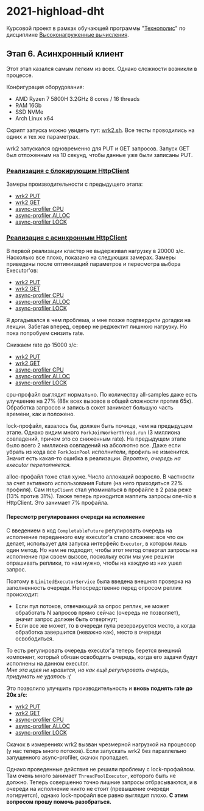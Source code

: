 # 2021-highload-dht

Курсовой проект в рамках обучающей программы "[Технополис](https://polis.mail.ru)" по дисциплине [Высоконагруженные вычисления](https://polis.mail.ru/curriculum/program/discipline/1257/).

## Этап 6. Асинхронный клиент

Этот этап казался самым легким из всех. Однако сложности возникли в процессе.

Конфигурация оборудования:
 - AMD Ryzen 7 5800H 3.2GHz 8 cores / 16 threads
 - RAM 16Gb
 - SSD NVMe
 - Arch Linux x64

Скрипт запуска можно увидеть тут: [wrk2.sh](../../profiling/wrk2.sh).
Все тесты проводились на одних и тех же параметрах.

wrk2 запускался одновременно для PUT и GET запросов. Запуск GET был отложенным
на 10 секунд, чтобы данные уже были записаны PUT.

### [Реализация с блокирующим HttpClient](https://github.com/CRaFT4ik/2021-highload-dht/blob/stage_5/)

Замеры производительности с предыдущего этапа:

- [wrk2 PUT](profiling/prev_stage/wrk2_replication_put.txt)
- [wrk2 GET](profiling/prev_stage/wrk2_replication_get.txt)
- [async-profiler CPU](profiling/prev_stage/profiler_cpu_replication.html)
- [async-profiler ALLOC](profiling/prev_stage/profiler_alloc_replication.html)
- [async-profiler LOCK](profiling/prev_stage/profiler_lock_replication.html) 

### [Реализация с асинхронным HttpClient](https://github.com/CRaFT4ik/2021-highload-dht/blob/stage_6/)

В первой реализации кластер не выдерживал нагрузку в 20000 з/с. Насколько все плохо,
показано на следующих замерах. Замеры приведены после оптимизаций параметров и
пересмотра выбора Executor'ов:
- [wrk2 PUT](profiling/delays_20k/wrk2_async_put.txt)
- [wrk2 GET](profiling/delays_20k/wrk2_async_get.txt)
- [async-profiler CPU](profiling/delays_20k/profiler_cpu_async.html)
- [async-profiler ALLOC](profiling/delays_20k/profiler_alloc_async.html)
- [async-profiler LOCK](profiling/delays_20k/profiler_lock_async.html)

Я догадывался в чем проблема, и мне позже подтвердили догадки на лекции. Забегая вперед,
сервер не реджектит лишнюю нагрузку. Но пока попробуем снизить rate.

Снижаем rate до 15000 з/с:
- [wrk2 PUT](profiling/async/wrk2_async_put.txt)
- [wrk2 GET](profiling/async/wrk2_async_get.txt)
- [async-profiler CPU](profiling/async/profiler_cpu_async.html)
- [async-profiler ALLOC](profiling/async/profiler_alloc_async.html)
- [async-profiler LOCK](profiling/async/profiler_lock_async.html)

cpu-профайл выглядит нормально. По количеству all-samples даже есть улучшение на 27%
(88к всех вызовов в общей сложности против 65к). Обработка запросов и запись в сокет
занимает большую часть времени, как и положено.

lock-профайл, казалось бы, должен быть почище, чем на предыдущем этапе. Однако видим
много `ForkJoinWorkerThread.run` (3 миллиона совпадений, причем это со сниженным rate).
На предыдущем этапе было всего 2 миллиона совпадений на абсолютно все.
Даже если убрать из кода все `ForkJoinPool` исполнители,
профиль не изменится. Значит есть какая-то ошибка в реализации. *Вероятно, очередь на
executor переполняется.*

alloc-профайл тоже стал хуже. Число аллокаций возросло. В частности за счет активного
использования Future (на него приходиться 22% профиля).
Сам `HttpClient` стал упоминаться в профайле в 2 раза реже (13% против 31%).
Также теперь приходится маппить запросы one-nio в HttpClient. Это занимает 7% профайла.

#### Пересмотр регулирования очереди на исполнение

С введением в код `CompletableFuture` регулировать очередь на исполнение переданного
ему executor'а стало сложнее: все что он делает, использует для запуска интерфейс
`Executor`, в котором лишь один метод. Но нам не подходит, чтобы этот метод отвергал
запросы на исполнение при своем вызове, поскольку если мы уже решили опрашивать реплики,
то нам нужно, чтобы на каждую из них ушел запрос.

Поэтому в `LimitedExecutorService` была введена внешняя проверка на заполненность очереди.
Непосредственно перед опросом реплик происходит:
 - Если пул потоков, отвечающий за опрос реплик, не может обработать N запросов прямо 
сейчас (очередь не позволяет), значит запрос должен быть отвергнут;
 - Если все же может, то в очереди пула резервируется место, а когда обработка завершится
(неважно как), место в очереди освободиться.

То есть регулировать очередь executor'а теперь берется внешний компонент, который обязан
освободить очередь, когда его задачи будут исполнены на данном executor. \
*Мне эта идея не нравится, но как ещё регулировать очередь, придумать не удалось :(*

Это позволило улучшить производительность и **вновь поднять rate до 20к з/с**:
- [wrk2 PUT](profiling/async_limited/wrk2_async_fixed_put.txt)
- [wrk2 GET](profiling/async_limited/wrk2_async_fixed_get.txt)
- [async-profiler CPU](profiling/async_limited/profiler_cpu_async_fixed.html)
- [async-profiler ALLOC](profiling/async_limited/profiler_alloc_async_fixed.html)
- [async-profiler LOCK](profiling/async_limited/profiler_lock_async_fixed.html)

Скачок в измерениях wrk2 вызван чрезмерной нагрузкой на процессор (у нас теперь много
потоков). Если запускать wrk2 без параллельно запущенного async-profiler, скачок пропадает.

Однако проведенные действия не решили проблему с lock-профайлом. Там очень много
занимает `ThreadPoolExecutor`, которого быть не должно. Теперь совершенно точно
лишние запросы отбрасываются, и в очереди на исполнение никто не стоит 
(превышение очереди логируется), однако lock-профайл все равно выглядит плохо.
**С этим вопросом прошу помочь разобраться.**